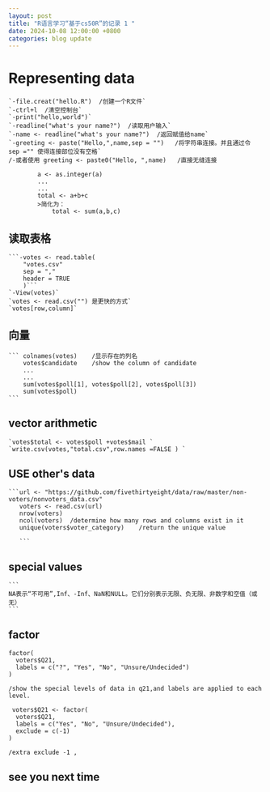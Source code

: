 ```yaml
---
layout: post
title: "R语言学习“基于cs50R”的记录 1 "
date: 2024-10-08 12:00:00 +0800
categories: blog update
---
```


# **Representing data**
    `-file.creat("hello.R")  /创建一个R文件`
    `-ctrl+l  /清空控制台`
    `-print("hello,world")`
    `-readline("what's your name?")  /读取用户输入`
    `-name <- readline("what's your name?")  /返回赋值给name`
    `-greeting <- paste("Hello,",name,sep = "")   /将字符串连接。并且通过令 sep ="" 使得连接部位没有空格`
    /-或者使用 greeting <- paste0("Hello, ",name)   /直接无缝连接

```    -a,b,c 
        a <- as.integer(a)
        ...
        ...
        total <- a+b+c
        >简化为：
            total <- sum(a,b,c) 
```
## **读取表格**
    ```-votes <- read.table(
        "votes.csv"
        sep = ","
        header = TRUE
        )```
    `-View(votes)`
    `votes <- read.csv("") 是更快的方式`
    `votes[row,column]`

## **向量**
    ``` colnames(votes)    /显示存在的列名
        votes$candidate    /show the column of candidate
        ...
        ...
        sum(votes$poll[1], votes$poll[2], votes$poll[3])
        sum(votes$poll)
    ```
## **vector arithmetic**
    `votes$total <- votes$poll +votes$mail `
    `write.csv(votes,"total.csv",row.names =FALSE ) `

## **USE other's data**
    ```url <- "https://github.com/fivethirtyeight/data/raw/master/non-voters/nonvoters_data.csv"
       voters <- read.csv(url)
       nrow(voters)
       ncol(voters)  /determine how many rows and columns exist in it 
       unique(voters$voter_category)    /return the unique value

       ```
## **special values**
    ```
    NA表示“不可用”,Inf、-Inf、NaN和NULL。它们分别表示无限、负无限、非数字和空值（或无）
    ```

## **factor**
```
factor(
  voters$Q21,
  labels = c("?", "Yes", "No", "Unsure/Undecided")
)
```
    /show the special levels of data in q21,and labels are applied to each level.
```
 voters$Q21 <- factor(
  voters$Q21,
  labels = c("Yes", "No", "Unsure/Undecided"),
  exclude = c(-1)
)
```
    /extra exclude -1 ,

## **see you next time**

    























